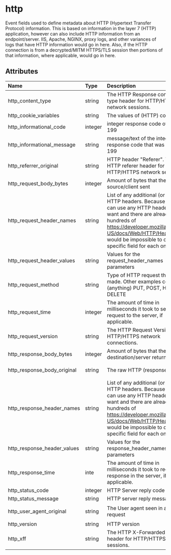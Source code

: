 # http

Event fields used to define metadata about HTTP (Hypertext Transfer Protocol) information. This is based on information in the layer 7 (HTTP) application, however can also include HTTP information from an endpoint/server. IIS, Apache, NGINX, proxy logs, and other variances of logs that have HTTP information would go in here. Also, if the HTTP connection is from a decrypted/MITM HTTPS/TLS session then portions of that information, where applicable, would go in here.

## Attributes

| Name | Type | Description | Sample Value |
|:---|:---|:---|:---|
 | http_content_type | string | The HTTP Response content type header for HTTP/HTTPS network sessions. | `````` |
 | http_cookie_variables | string | The values of (HTTP) cookies | ```T1NTRU0K``` |
 | http_informational_code | integer | integer response code of 100-199 | ```101``` |
 | http_informational_message | string | message/text of the integer response code that was 100-199 | ```Switching Protocols``` |
 | http_referrer_original | string | HTTP header "Referer". The HTTP referer header for HTTP/HTTPS network sessions. | ```https://sub.domain.tld/path/a/b/JavaScript``` |
 | http_request_body_bytes | integer | Amount of bytes that the source/client sent | ```2``` |
 | http_request_header_names | string | List of any additional (or all) HTTP headers. Because a client can use any HTTP header they want and there are already hundreds of https://developer.mozilla.org/en-US/docs/Web/HTTP/Headers it would be impossible to define a specific field for each one. | ```X-Forwarded-For``` |
 | http_request_header_values | string | Values for the request_header_names parameters | ```10.1.1.1``` |
 | http_request_method | string | Type of HTTP request that was made. Other examples could be (anything) PUT, POST, HEAD, DELETE | ```GET``` |
 | http_request_time | integer | The amount of time in milliseconds it took to send the request to the server, if applicable. | ```700``` |
 | http_request_version | string | The HTTP Request Version for HTTP/HTTPS network connections. | ```2.0``` |
 | http_response_body_bytes | integer | Amount of bytes that the destination/server returned | ```87``` |
 | http_response_body_original | string | The raw HTTP (response) body | ```<html> <header><title>This is title</title></header> <body> Hello world </body> </html>``` |
 | http_response_header_names | string | List of any additional (or all) HTTP headers. Because a server can use any HTTP header they want and there are already hundreds of https://developer.mozilla.org/en-US/docs/Web/HTTP/Headers it would be impossible to define a specific field for each one. | ```X-Forwarded-For``` |
 | http_response_header_values | string | Values for the response_header_names parameters | ```10.1.1.1``` |
 | http_response_time | inte | The amount of time in milliseconds it took to receive a response in the server, if applicable. | ```800``` |
 | http_status_code | integer | HTTP Server reply code | ```200``` |
 | http_status_message | string | HTTP server reply message | ```OK``` |
 | http_user_agent_original | string | The User agent seen in an HTTP request | ```Mozilla/5.0 (Windows NT 10.0; Win64; x64) AppleWebKit/537.36 (KHTML, like Gecko) Chrome/74.0.3729.169 Safari/537.36``` |
 | http_version | string | HTTP version | ```1.1``` |
 | http_xff | string | The HTTP X-Forwarded-For header for HTTP/HTTPS network sessions. | ```203.0.113.195``` |
